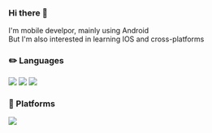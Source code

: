 ### Hi there 👋
I'm mobile develpor, mainly using Android   
But I'm also interested in learning IOS and cross-platforms

   
### ✏️ Languages
<p>
  <img src="https://img.shields.io/badge/Java-white?style=flat-square&logo=Java&logoColor=FF2121"/>
  <img src="https://img.shields.io/badge/Kotlin-000000?style=flat-square&logo=Kotlin&logoColor=7F52FF"/> 
  <img src="https://img.shields.io/badge/Python-FFCF3F?style=flat-square&logo=Python&logoColor=3770A0"/> 
</p>

### 🚉 Platforms
<p>
  <img src="https://img.shields.io/badge/Android-3DDC84?style=flat-square&logo=Android&logoColor=white"/>
</p>

